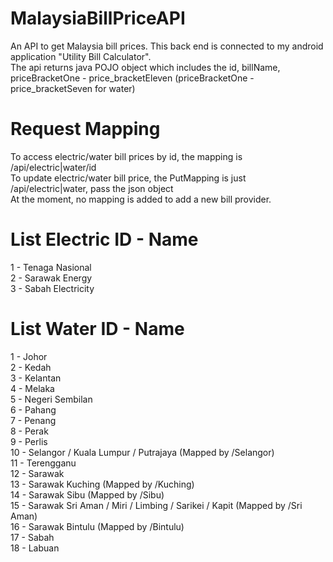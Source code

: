 # MalaysiaBillPriceAPI
An API to get Malaysia bill prices. This back end is connected to my android application "Utility Bill Calculator".  
The api returns java POJO object which includes the id, billName, priceBracketOne - price_bracketEleven (priceBracketOne - price_bracketSeven for water)

# Request Mapping
To access electric/water bill prices by id, the mapping is /api/electric|water/id  
To update electric/water bill price, the PutMapping is just /api/electric|water, pass the json object  
At the moment, no mapping is added to add a new bill provider.  

# List Electric ID - Name
1 - Tenaga Nasional  
2 - Sarawak Energy  
3 - Sabah Electricity  

# List Water ID - Name
1 - Johor  
2 - Kedah  
3 - Kelantan  
4 - Melaka  
5 - Negeri Sembilan  
6 - Pahang  
7 - Penang  
8 - Perak  
9 - Perlis  
10 - Selangor / Kuala Lumpur / Putrajaya (Mapped by /Selangor)  
11 - Terengganu  
12 - Sarawak  
13 - Sarawak Kuching (Mapped by /Kuching)  
14 - Sarawak Sibu (Mapped by /Sibu)  
15 - Sarawak Sri Aman / Miri / Limbing / Sarikei / Kapit (Mapped by /Sri Aman)  
16 - Sarawak Bintulu (Mapped by /Bintulu)  
17 - Sabah  
18 - Labuan  
